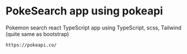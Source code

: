 # PokeSearch app using pokeapi

Pokemon search react TypeScript app using TypeScript, scss, Tailwind (quite same as bootstrap)

`https://pokeapi.co/`
